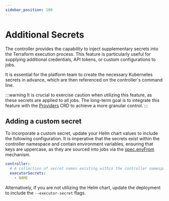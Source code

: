 ```yaml
---
sidebar_position: 100
---
```

# Additional Secrets

The controller provides the capability to inject supplementary secrets into the Terraform execution process. This feature is particularly useful for supplying additional credentials, API tokens, or custom configurations to jobs.

It is essential for the platform team to create the necessary Kubernetes secrets in advance, which are then referenced on the controller's command line.

:::warning
It is crucial to exercise caution when utilizing this feature, as these secrets are applied to all jobs. The long-term goal is to integrate this feature with the [Providers](docs/terranetes-controller/reference/providers.terraform.appvia.io.md) CRD to achieve a more granular control.
:::

## Adding a custom secret

To incorporate a custom secret, update your Helm chart values to include the following configuration. It is imperative that the secrets exist within the controller namespace and contain environment variables, ensuring that keys are uppercase, as they are sourced into jobs via the [spec.envFrom](https://kubernetes.io/docs/concepts/configuration/secret/#use-case-as-container-environment-variables) mechanism.

```yaml
controller:
  # A collection of secret names existing within the controller namespace
  executorSecrets:
    - NAME
```

Alternatively, if you are not utilizing the Helm chart, update the deployment to include the `--executor-secret` flags.
